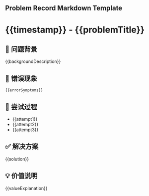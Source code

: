## Problem Record Markdown Template

# {{timestamp}} - {{problemTitle}}

## 🧩 问题背景
{{backgroundDescription}}

## 🐞 错误现象
```
{{errorSymptoms}}
```

## 🧪 尝试过程
- {{attempt1}}
- {{attempt2}}
- {{attempt3}}

## ✅ 解决方案
{{solution}}

## 💡 价值说明
{{valueExplanation}}